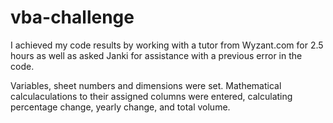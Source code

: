 # vba-challenge
I achieved my code results by working with a tutor from Wyzant.com for 2.5 hours  as well as asked Janki for assistance with a previous error in the code. 

Variables, sheet numbers and dimensions were set. Mathematical calculaculations to their assigned columns were entered, calculating percentage change, yearly change, and total volume. 
